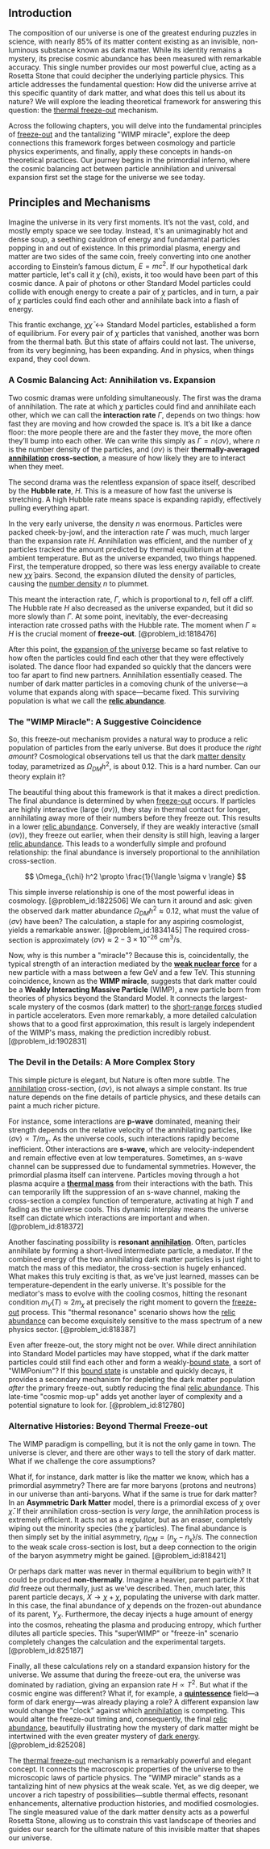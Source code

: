 ## Introduction
The composition of our universe is one of the greatest enduring puzzles in science, with nearly 85% of its matter content existing as an invisible, non-luminous substance known as dark matter. While its identity remains a mystery, its precise cosmic abundance has been measured with remarkable accuracy. This single number provides our most powerful clue, acting as a Rosetta Stone that could decipher the underlying particle physics. This article addresses the fundamental question: How did the universe arrive at this specific quantity of dark matter, and what does this tell us about its nature? We will explore the leading theoretical framework for answering this question: the [thermal freeze-out](@article_id:158712) mechanism.

Across the following chapters, you will delve into the fundamental principles of [freeze-out](@article_id:161267) and the tantalizing "WIMP miracle", explore the deep connections this framework forges between cosmology and particle physics experiments, and finally, apply these concepts in hands-on theoretical practices. Our journey begins in the primordial inferno, where the cosmic balancing act between particle annihilation and universal expansion first set the stage for the universe we see today.

## Principles and Mechanisms

Imagine the universe in its very first moments. It’s not the vast, cold, and mostly empty space we see today. Instead, it's an unimaginably hot and dense soup, a seething cauldron of energy and fundamental particles popping in and out of existence. In this primordial plasma, energy and matter are two sides of the same coin, freely converting into one another according to Einstein’s famous dictum, $E=mc^2$. If our hypothetical dark matter particle, let's call it $\chi$ (chi), exists, it too would have been part of this cosmic dance. A pair of photons or other Standard Model particles could collide with enough energy to create a pair of $\chi$ particles, and in turn, a pair of $\chi$ particles could find each other and annihilate back into a flash of energy.

This frantic exchange, $\chi\bar{\chi} \leftrightarrow \text{Standard Model particles}$, established a form of equilibrium. For every pair of $\chi$ particles that vanished, another was born from the thermal bath. But this state of affairs could not last. The universe, from its very beginning, has been expanding. And in physics, when things expand, they cool down.

### A Cosmic Balancing Act: Annihilation vs. Expansion

Two cosmic dramas were unfolding simultaneously. The first was the drama of annihilation. The rate at which $\chi$ particles could find and annihilate each other, which we can call the **interaction rate** $\Gamma$, depends on two things: how fast they are moving and how crowded the space is. It’s a bit like a dance floor: the more people there are and the faster they move, the more often they’ll bump into each other. We can write this simply as $\Gamma = n \langle \sigma v \rangle$, where $n$ is the number density of the particles, and $\langle \sigma v \rangle$ is their **thermally-averaged [annihilation](@article_id:158870) cross-section**, a measure of how likely they are to interact when they meet.

The second drama was the relentless expansion of space itself, described by the **Hubble rate**, $H$. This is a measure of how fast the universe is stretching. A high Hubble rate means space is expanding rapidly, effectively pulling everything apart.

In the very early universe, the density $n$ was enormous. Particles were packed cheek-by-jowl, and the interaction rate $\Gamma$ was much, much larger than the expansion rate $H$. Annihilation was efficient, and the number of $\chi$ particles tracked the amount predicted by thermal equilibrium at the ambient temperature. But as the universe expanded, two things happened. First, the temperature dropped, so there was less energy available to create new $\chi\bar{\chi}$ pairs. Second, the expansion diluted the density of particles, causing the [number density](@article_id:268492) $n$ to plummet.

This meant the interaction rate, $\Gamma$, which is proportional to $n$, fell off a cliff. The Hubble rate $H$ also decreased as the universe expanded, but it did so more slowly than $\Gamma$. At some point, inevitably, the ever-decreasing interaction rate crossed paths with the Hubble rate. The moment when $\Gamma \approx H$ is the crucial moment of **freeze-out**. [@problem_id:1818476]

After this point, the [expansion of the universe](@article_id:159987) became so fast relative to how often the particles could find each other that they were effectively isolated. The dance floor had expanded so quickly that the dancers were too far apart to find new partners. Annihilation essentially ceased. The number of dark matter particles in a comoving chunk of the universe—a volume that expands along with space—became fixed. This surviving population is what we call the **[relic abundance](@article_id:160518)**.

### The "WIMP Miracle": A Suggestive Coincidence

So, this freeze-out mechanism provides a natural way to produce a relic population of particles from the early universe. But does it produce the *right amount*? Cosmological observations tell us that the dark [matter density](@article_id:262549) today, parametrized as $\Omega_{DM}h^2$, is about $0.12$. This is a hard number. Can our theory explain it?

The beautiful thing about this framework is that it makes a direct prediction. The final abundance is determined by when [freeze-out](@article_id:161267) occurs. If particles are highly interactive (large $\langle \sigma v \rangle$), they stay in thermal contact for longer, annihilating away more of their numbers before they freeze out. This results in a lower [relic abundance](@article_id:160518). Conversely, if they are weakly interactive (small $\langle \sigma v \rangle$), they freeze out earlier, when their density is still high, leaving a larger [relic abundance](@article_id:160518). This leads to a wonderfully simple and profound relationship: the final abundance is inversely proportional to the annihilation cross-section.

$$ \Omega_{\chi} h^2 \propto \frac{1}{\langle \sigma v \rangle} $$

This simple inverse relationship is one of the most powerful ideas in cosmology. [@problem_id:1822506] We can turn it around and ask: given the observed dark matter abundance $\Omega_{DM}h^2 \approx 0.12$, what must the value of $\langle \sigma v \rangle$ have been? The calculation, a staple for any aspiring cosmologist, yields a remarkable answer. [@problem_id:1834145] The required cross-section is approximately $\langle \sigma v \rangle \approx 2-3 \times 10^{-26} \text{ cm}^3/\text{s}$.

Now, why is this number a "miracle"? Because this is, coincidentally, the typical strength of an interaction mediated by the **[weak nuclear force](@article_id:157085)** for a new particle with a mass between a few GeV and a few TeV. This stunning coincidence, known as the **WIMP miracle**, suggests that dark matter could be a **Weakly Interacting Massive Particle** (WIMP), a new particle born from theories of physics beyond the Standard Model. It connects the largest-scale mystery of the cosmos (dark matter) to the [short-range forces](@article_id:142329) studied in particle accelerators. Even more remarkably, a more detailed calculation shows that to a good first approximation, this result is largely independent of the WIMP's mass, making the prediction incredibly robust. [@problem_id:1902831]

### The Devil in the Details: A More Complex Story

This simple picture is elegant, but Nature is often more subtle. The [annihilation](@article_id:158870) cross-section, $\langle \sigma v \rangle$, is not always a simple constant. Its true nature depends on the fine details of particle physics, and these details can paint a much richer picture.

For instance, some interactions are **p-wave** dominated, meaning their strength depends on the relative velocity of the annihilating particles, like $\langle \sigma v \rangle \propto T/m_\chi$. As the universe cools, such interactions rapidly become inefficient. Other interactions are **s-wave**, which are velocity-independent and remain effective even at low temperatures. Sometimes, an s-wave channel can be suppressed due to fundamental symmetries. However, the primordial plasma itself can intervene. Particles moving through a hot plasma acquire a **[thermal mass](@article_id:187607)** from their interactions with the bath. This can temporarily lift the suppression of an s-wave channel, making the cross-section a complex function of temperature, activating at high $T$ and fading as the universe cools. This dynamic interplay means the universe itself can dictate which interactions are important and when. [@problem_id:818372]

Another fascinating possibility is **resonant [annihilation](@article_id:158870)**. Often, particles annihilate by forming a short-lived intermediate particle, a mediator. If the combined energy of the two annihilating dark matter particles is just right to match the mass of this mediator, the cross-section is hugely enhanced. What makes this truly exciting is that, as we've just learned, masses can be temperature-dependent in the early universe. It's possible for the mediator's mass to evolve with the cooling cosmos, hitting the resonant condition $m_{V}(T) \approx 2m_\chi$ at precisely the right moment to govern the [freeze-out](@article_id:161267) process. This "thermal resonance" scenario shows how the [relic abundance](@article_id:160518) can become exquisitely sensitive to the mass spectrum of a new physics sector. [@problem_id:818387]

Even after freeze-out, the story might not be over. While direct annihilation into Standard Model particles may have stopped, what if the dark matter particles could still find each other and form a weakly-[bound state](@article_id:136378), a sort of "WIMPonium"? If this [bound state](@article_id:136378) is unstable and quickly decays, it provides a secondary mechanism for depleting the dark matter population *after* the primary freeze-out, subtly reducing the final [relic abundance](@article_id:160518). This late-time "cosmic mop-up" adds yet another layer of complexity and a potential signature to look for. [@problem_id:812780]

### Alternative Histories: Beyond Thermal Freeze-out

The WIMP paradigm is compelling, but it is not the only game in town. The universe is clever, and there are other ways to tell the story of dark matter. What if we challenge the core assumptions?

What if, for instance, dark matter is like the matter we know, which has a primordial asymmetry? There are far more baryons (protons and neutrons) in our universe than anti-baryons. What if the same is true for dark matter? In an **Asymmetric Dark Matter** model, there is a primordial excess of $\chi$ over $\bar{\chi}$. If their annihilation cross-section is *very large*, the annihilation process is extremely efficient. It acts not as a regulator, but as an eraser, completely wiping out the minority species (the $\bar{\chi}$ particles). The final abundance is then simply set by the initial asymmetry, $\eta_{DM} = (n_\chi - n_{\bar\chi})/s$. The connection to the weak scale cross-section is lost, but a deep connection to the origin of the baryon asymmetry might be gained. [@problem_id:818421]

Or perhaps dark matter was never in thermal equilibrium to begin with? It could be produced **non-thermally**. Imagine a heavier, parent particle $X$ that *did* freeze out thermally, just as we've described. Then, much later, this parent particle decays, $X \rightarrow \chi+\chi$, populating the universe with dark matter. In this case, the final abundance of $\chi$ depends on the frozen-out abundance of its parent, $Y_X$. Furthermore, the decay injects a huge amount of energy into the cosmos, reheating the plasma and producing entropy, which further dilutes all particle species. This "superWIMP" or "freeze-in" scenario completely changes the calculation and the experimental targets. [@problem_id:825187]

Finally, all these calculations rely on a standard expansion history for the universe. We assume that during the freeze-out era, the universe was dominated by radiation, giving an expansion rate $H \propto T^2$. But what if the cosmic engine was different? What if, for example, a **[quintessence](@article_id:160100)** field—a form of dark energy—was already playing a role? A different expansion law would change the "clock" against which [annihilation](@article_id:158870) is competing. This would alter the freeze-out timing and, consequently, the final [relic abundance](@article_id:160518), beautifully illustrating how the mystery of dark matter might be intertwined with the even greater mystery of [dark energy](@article_id:160629). [@problem_id:825208]

The [thermal freeze-out](@article_id:158712) mechanism is a remarkably powerful and elegant concept. It connects the macroscopic properties of the universe to the microscopic laws of particle physics. The "WIMP miracle" stands as a tantalizing hint of new physics at the weak scale. Yet, as we dig deeper, we uncover a rich tapestry of possibilities—subtle thermal effects, resonant enhancements, alternative production histories, and modified cosmologies. The single measured value of the dark matter density acts as a powerful Rosetta Stone, allowing us to constrain this vast landscape of theories and guides our search for the ultimate nature of this invisible matter that shapes our universe.